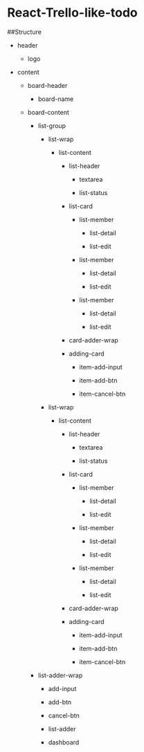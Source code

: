 # React-Trello-like-todo

##Structure

  - header

    - logo

  - content

    - board-header

      - board-name

    - board-content

      - list-group

        - list-wrap

          - list-content

            - list-header

              - textarea

              - list-status

            - list-card

              - list-member

                - list-detail

                - list-edit

              - list-member

                - list-detail

                - list-edit   

              - list-member

                - list-detail

                - list-edit

            - card-adder-wrap

            - adding-card

              - item-add-input

              - item-add-btn

              - item-cancel-btn

        - list-wrap

          - list-content

            - list-header

              - textarea

              - list-status

            - list-card

              - list-member

                - list-detail

                - list-edit

              - list-member

                - list-detail

                - list-edit   

              - list-member

                - list-detail

                - list-edit

            - card-adder-wrap

            - adding-card

              - item-add-input

              - item-add-btn

              - item-cancel-btn

      - list-adder-wrap

        - add-input

        - add-btn

        - cancel-btn

        - list-adder

        - dashboard


​      

​    

   